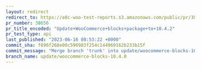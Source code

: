 ```yaml
---
layout: redirect
redirect_to: https://a8c-woo-test-reports.s3.amazonaws.com/public/pr/38656/api/index.html
pr_number: 38656
pr_title_encoded: "Update+WooCommerce+blocks+package+to+10.4.2"
pr_test_type: api
last_published: "2023-06-16 08:53:22 +0000"
commit_sha: f896f268e00c596983f254c144969162b233b15f
commit_message: "Merge branch 'trunk' into update/woocommerce-blocks-10.4.0"
branch_name: update/woocommerce-blocks-10.4.0
---
```

